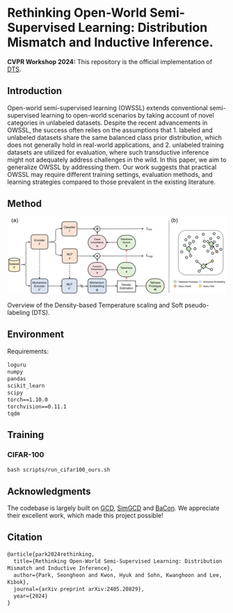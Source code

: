 # Rethinking Open-World Semi-Supervised Learning: Distribution Mismatch and Inductive Inference.

**CVPR Workshop 2024:** This repository is the official implementation of [DTS](https://arxiv.org/abs/2405.20829).

## Introduction
Open-world semi-supervised learning (OWSSL) extends conventional semi-supervised learning to open-world scenarios by taking account of novel categories in unlabeled datasets. Despite the recent advancements in OWSSL, the success often relies on the assumptions that 1. labeled and unlabeled datasets share the same balanced class prior distribution, which does not generally hold in real-world applications, and 2. unlabeled training datasets are utilized for evaluation, where such transductive inference might not adequately address challenges in the wild. In this paper, we aim to generalize OWSSL by addressing them. Our work suggests that practical OWSSL may require different training settings, evaluation methods, and learning strategies compared to those prevalent in the existing literature.

## Method
<div align=center>
<img src="pipeline.png" width="800" >
</div>

Overview of the Density-based Temperature scaling and Soft pseudo-labeling (DTS).

## Environment
Requirements:
```
loguru
numpy
pandas
scikit_learn
scipy
torch==1.10.0
torchvision==0.11.1
tqdm
```

## Training

### CIFAR-100
```
bash scripts/run_cifar100_ours.sh
```

## Acknowledgments
The codebase is largely built on [GCD](https://github.com/CVMI-Lab/SimGCD), [SimGCD](https://github.com/CVMI-Lab/SimGCD) and [BaCon](https://github.com/JianhongBai/BaCon). We appreciate their excellent work, which made this project possible!

## Citation
```
@article{park2024rethinking,
  title={Rethinking Open-World Semi-Supervised Learning: Distribution Mismatch and Inductive Inference},
  author={Park, Seongheon and Kwon, Hyuk and Sohn, Kwanghoon and Lee, Kibok},
  journal={arXiv preprint arXiv:2405.20829},
  year={2024}
}
```
